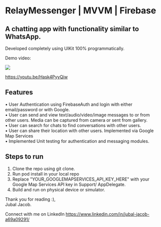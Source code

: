 # RelayMessenger | MVVM | Firebase

## A chatting app with functionality similar to WhatsApp.
Developed completely using UIKit 100% programmatically.

Demo video:

[![](https://markdown-videos-api.jorgenkh.no/youtube/Hask4PyyQiw)](https://youtu.be/Hask4PyyQiw)

https://youtu.be/Hask4PyyQiw

## Features

• User Authentication using FirebaseAuth and login with either email/password or with Google.\
• User can send and view text/audio/video/image messages to or from other users. Media can be captured from camera or sent from gallery.\
• User can search for chats to find conversations with other users.\
• User can share their location with other users. Implemented via Google Map Services\
• Implemented Unit testing for authentication and messaging modules.

## Steps to run
1. Clone the repo using git clone.
2. Run pod install in your local repo
3. Replace "YOUR_GOOGLEMAPSERVICES_API_KEY_HERE" with your Google Map Services API key in Support/ AppDelegate.
4. Build and run on physical device or simulator.

Thank you for reading :),\
Jubal Jacob.

Connect with me on LinkedIn
https://www.linkedin.com/in/jubal-jacob-a69a09291/



